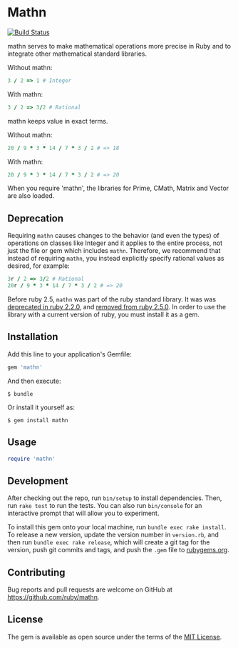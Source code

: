 # Mathn

[![Build Status](https://travis-ci.org/ruby/mathn.svg?branch=master)](https://travis-ci.org/ruby/mathn)

mathn serves to make mathematical operations more precise in Ruby and to integrate other mathematical standard libraries.

Without mathn:

```ruby
3 / 2 => 1 # Integer
```

With mathn:

```ruby
3 / 2 => 3/2 # Rational
```

mathn keeps value in exact terms.

Without mathn:

```ruby
20 / 9 * 3 * 14 / 7 * 3 / 2 # => 18
```

With mathn:

```ruby
20 / 9 * 3 * 14 / 7 * 3 / 2 # => 20
```

When you require 'mathn', the libraries for Prime, CMath, Matrix and Vector are also loaded.

## Deprecation

Requiring `mathn` causes changes to the behavior (and even the types) of
operations on classes like Integer and it applies to the entire process,
not just the file or gem which includes `mathn`. Therefore, we recommend
that instead of requiring `mathn`, you instead explicitly specify rational
values as desired, for example:

```ruby
3r / 2 => 3/2 # Rational
20r / 9 * 3 * 14 / 7 * 3 / 2 # => 20
```

Before ruby 2.5, `mathn` was part of the ruby standard library. It was
was [deprecated in ruby 2.2.0](https://github.com/ruby/ruby/blob/v2_2_0/NEWS#stdlib-compatibility-issues-excluding-feature-bug-fixes),
and [removed from ruby 2.5.0](https://github.com/ruby/ruby/blob/ruby_2_5/NEWS#stdlib-compatibility-issues-excluding-feature-bug-fixes).
In order to use the library with a current version of ruby,
you must install it as a gem.

## Installation

Add this line to your application's Gemfile:

```ruby
gem 'mathn'
```

And then execute:

    $ bundle

Or install it yourself as:

    $ gem install mathn

## Usage

```ruby
require 'mathn'
```

## Development

After checking out the repo, run `bin/setup` to install dependencies. Then, run `rake test` to run the tests. You can also run `bin/console` for an interactive prompt that will allow you to experiment.

To install this gem onto your local machine, run `bundle exec rake install`. To release a new version, update the version number in `version.rb`, and then run `bundle exec rake release`, which will create a git tag for the version, push git commits and tags, and push the `.gem` file to [rubygems.org](https://rubygems.org).

## Contributing

Bug reports and pull requests are welcome on GitHub at https://github.com/ruby/mathn.


## License

The gem is available as open source under the terms of the [MIT License](http://opensource.org/licenses/MIT).
